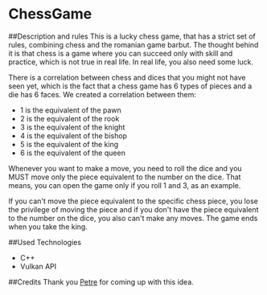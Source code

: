 # ChessGame

##Description and rules
This is a lucky chess game, that has a strict set of rules, combining chess and the romanian game barbut.
The thought behind it is that chess is a game where you can succeed only with skill and practice, which is not true in real life. In real life, you also need some luck.

There is a correlation between chess and dices that you might not have seen yet, which is the fact that a chess game has 6 types of pieces and a die has 6 faces.
We created a correlation between them:
- 1 is the equivalent of the pawn
- 2 is the equivalent of the rook
- 3 is the equivalent of the knight
- 4 is the equivalent of the bishop
- 5 is the equivalent of the king
- 6 is the equivalent of the queen

Whenever you want to make a move, you need to roll the dice and you MUST move only the piece equivalent to the number on the dice. That means, you can open the game only if you roll 1 and 3, as an example.

If you can't move the piece equivalent to the specific chess piece, you lose the privilege of moving the piece and if you don't have the piece equivalent to the number on the dice, you also can't make any moves.
The game ends when you take the king.

##Used Technologies
- C++
- Vulkan API

##Credits
Thank you [Petre](https://www.instagram.com/petredumitru1/) for coming up with this idea.